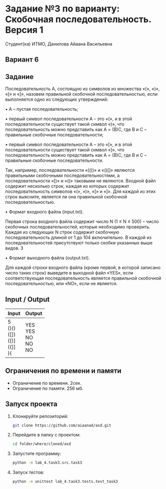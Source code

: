 # Задание №3 по варианту:  Скобочная последовательность. Версия 1

Студент(ка) ИТМО, Данилова Айаана Васильевна

## Вариант 6

## Задание 
Последовательность A, состоящую из символов из множества «(», «)», «[» и
«]», назовем правильной скобочной последовательностью, если выполняется
одно из следующих утверждений:

• A – пустая последовательность;

• первый символ последовательности A – это «(», и в этой последовательности
существует такой символ «)», что последовательность можно представить
как A = (B)C, где B и C – правильные скобочные последовательности;

• первый символ последовательности A – это «[», и в этой последовательности
существует такой символ «]», что последовательность можно представить
как A = (B)C, где B и C – правильные скобочные последовательности.

Так, например, последовательности «(())» и «()[]» являются правильными скобочными последовательностями, а последовательности «[)» и «((» таковыми не
являются.
Входной файл содержит несколько строк, каждая из которых содержит последовательность символов «(», «)», «[» и «]». Для каждой из этих строк выясните,
является ли она правильной скобочной последовательностью.

• Формат входного файла (input.txt). 

Первая строка входного файла содержит число N (1 ≤ N ≤ 500) – число скобочных последовательностей,
которые необходимо проверить. Каждая из следующих N строк содержит
скобочную последовательность длиной от 1 до 104
включительно. В каждой из последовательностей присутствуют только скобки указанных выше
видов.
3

• Формат выходного файла (output.txt). 

Для каждой строки входного файла
(кроме первой, в которой записано число таких строк) выведите в выходной
файл «YES», если соответствующая последовательность является правильной скобочной последовательностью, или «NO», если не является.

## Input / Output 

| Input                                             | Output                                      |
|---------------------------------------------------|---------------------------------------------|
| 5</br>()() </br> ([]) </br>([)] </br>((]] </br>)( | YES</br> YES </br> NO </br> NO</br> NO</br> | |        |

## Ограничения по времени и памяти

- Ограничение по времени. 2сек.
- Ограничение по памяти. 256 мб.


## Запуск проекта
1. Клонируйте репозиторий:
   ```bash
   git clone https://github.com/aiaanad/asd.git
   ```
2. Перейдите в папку с проектом:
   ```bash
   cd folder/where/cloned/asd
   ```
3. Запустите программу:
   ```bash
   python -m lab_4.task3.src.task3
   ```

4. Запуск тестов:
   ```bash
   python -m unittest lab_4.task3.tests.test_task3
   ```

